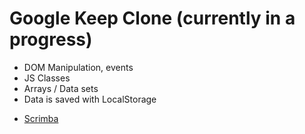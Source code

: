# Google Keep Clone (currently in a progress)

* DOM Manipulation, events
* JS Classes
* Arrays / Data sets
* Data is saved with LocalStorage


- [Scrimba](https://scrimba.com/allcourses)
